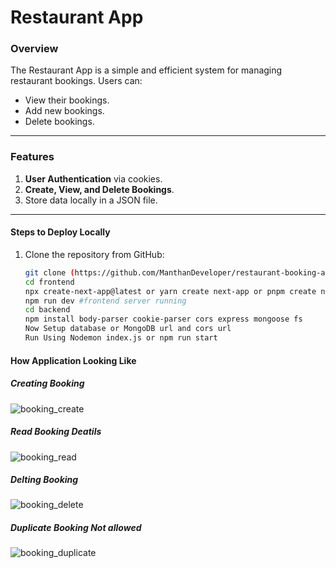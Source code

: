 # **Restaurant App**  
###  **Overview**  
The Restaurant App is a simple and efficient system for managing restaurant bookings. Users can:  
- View their bookings.  
- Add new bookings.  
- Delete bookings.  

---

###  **Features**
1. **User Authentication** via cookies.  
2. **Create, View, and Delete Bookings**.  
3. Store data locally in a JSON file.  

---

#### **Steps to Deploy Locally**  
1. Clone the repository from GitHub:  
   ```bash
   git clone (https://github.com/ManthanDeveloper/restaurant-booking-app).git
   cd frontend
   npx create-next-app@latest or yarn create next-app or pnpm create next-app
   npm run dev #frontend server running
   cd backend
   npm install body-parser cookie-parser cors express mongoose fs
   Now Setup database or MongoDB url and cors url
   Run Using Nodemon index.js or npm run start

#### How Application Looking Like
##### Creating Booking
![booking_create](https://github.com/user-attachments/assets/ab970fc5-2769-463d-a555-149f6ba24bf0)

##### Read Booking Deatils
![booking_read](https://github.com/user-attachments/assets/91396b9d-e40d-4056-bb8b-c5e548e01bbc)

##### Delting Booking
![booking_delete](https://github.com/user-attachments/assets/820edef9-261b-4029-ae5c-cf138f027bbd)

##### Duplicate Booking Not allowed
![booking_duplicate](https://github.com/user-attachments/assets/44383cdb-27c1-4d94-82da-1c88c2f06740)


